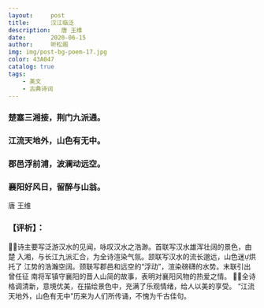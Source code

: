 ```yaml
---
layout:     post
title:      汉江临泛
description:   唐 王维
date:       2020-06-15
author:     听松阁
img: img/post-bg-poem-17.jpg
color: 43A047
catalog: true
tags:
    - 美文
    - 古典诗词
---
```



### 楚塞三湘接，荆门九派通。
### 江流天地外，山色有无中。
### 郡邑浮前浦，波澜动远空。
### 襄阳好风日，留醉与山翁。

唐 王维

### 【评析】：
诗主要写泛游汉水的见闻，咏叹汉水之浩渺。首联写汉水雄浑壮阔的景色，由楚
入湘，与长江九派汇合，为全诗渲染气氛。颔联写汉水的流长邈远，山色迷烘托了
江势的浩瀚空阔。颈联写郡邑和远空的“浮动”，渲染磅礴的水势。末联引出曾任征
南将军镇守襄阳的晋人山简的故事，表明对襄阳风物的热爱之情。
全诗格调清新，意境优美，在描绘景色中，充满了乐观情绪，给人以美的享受。
“江流天地外，山色有无中”历来为人们所传诵，不愧为千古佳句。
